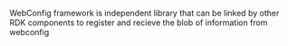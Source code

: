 WebConfig framework is independent library that can be linked by other RDK components to register and recieve the blob of information from webconfig
